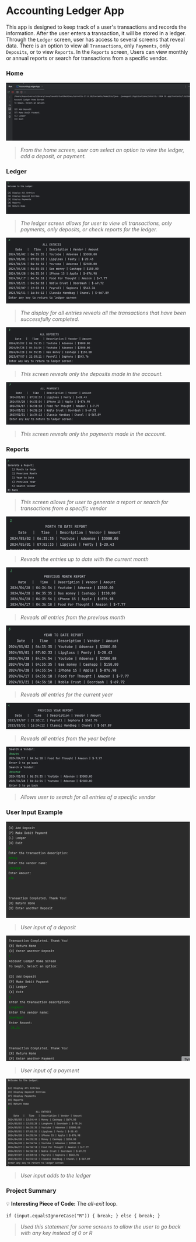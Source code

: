 # Accounting Ledger App
This app is designed to keep track of a user's transactions and records the information. After the user enters a 
transaction, it will be stored in a ledger. Through the `Ledger` screen, user has access to several screens that 
reveal data. There is an option to view all `Transactions`, only `Payments`, only `Deposits`, or to view `Reports`.
In the `Reports` screen, Users can view monthly or annual reports or search for transactions from a specific vendor.




### Home
![Ledger Home](src/main/resources/LedgerHome.png)
> *From the home screen, user can select an option to view the ledger, add a deposit, or payment.*





### Ledger
![Ledger Screen](src/main/resources/LedgerScreen.png)
> *The ledger screen allows for user to view all transactions, only payments, only deposits, or check reports for the ledger.*

![Display All Entries](src/main/resources/DisplayAllEntriesScreen.png)
> *The display for all entries reveals all the transactions that have been successfully completed.*

![Display Only Deposits](src/main/resources/AllDepositsScreen.png)
> *This screen reveals only the deposits made in the account.*

![Display Only Payments](src/main/resources/AllPaymentScreen.png)
> *This screen reveals only the payments made in the account.*





### Reports
![Display Report Screen](src/main/resources/ReportScreen.png)
> *This screen allows for user to generate a report or search for transactions from a specific vendor*

![Month to Date](src/main/resources/MonthtoDateReport.png)
> *Reveals the entries up to date with the current month*

![Previous Month](src/main/resources/PrevmonthReport.png)
> *Reveals all entries from the previous month*

![Year to Date](src/main/resources/YeartoDateReport.png)
> *Reveals all entries for the current year*

![Previous Year](src/main/resources/PreviousYearReport.png)
> *Reveals all entries from the year before*

![Search Vendor](src/main/resources/SearchVendor.png)
> *Allows user to search for all entries of a specific vendor*


### User Input Example
![Deposit Input](src/main/resources/DEPOSITINPUT.png)
> *User input of a deposit*

![Payment Input](src/main/resources/PAYMENTINPUT.png)
> *User input of a payment*

![LEDGER ENTRIES](src/main/resources/LEDGER.png)
> *User input adds to the ledger*






### Project Summary


:bulb: **Interesting Piece of Code:** The *all-exit* loop.

`if (input.equalsIgnoreCase("R")) {
break;
} else {
break; }`
> *Used this statement for some screens to allow the user to go back with any key instead of 0 or R*
